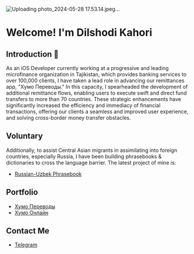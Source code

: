 ![Uploading photo_2024-05-28 17.53.14.jpeg…]()

# Welcome! I'm Dilshodi Kahori
## Introduction 🙂
As an iOS Developer currently working at a progressive and leading microfinance organization in Tajikistan, which provides banking services to over 100,000 clients, I have taken a lead role in advancing our remittances app, "Хумо Переводы." In this capacity, I spearheaded the development of additional remittance flows, enabling users to execute swift and direct fund transfers to more than 70 countries. These strategic enhancements have significantly increased the efficiency and immediacy of financial transactions, offering our clients a seamless and improved user experience, and solving cross-border money transfer obstacles.  

## Voluntary 
Additionally, to assist Central Asian migrants in assimilating into foreign countries, especially Russia, I have been building phrasebooks & dictionaries to cross the language barrier. The latest project of mine is: 
* [Russian-Uzbek Phrasebook](https://apps.apple.com/tj/app/ru-uz/id6474094730) <br />

## Portfolio
* [Хумо Переводы](https://apps.apple.com/us/app/%D0%BF%D0%B5%D1%80%D0%B5%D0%B2%D0%BE%D0%B4%D1%8B-%D0%B2-%D1%82%D0%B0%D0%B4%D0%B6%D0%B8%D0%BA%D0%B8%D1%81%D1%82%D0%B0%D0%BD/id1497473277) <br />
* [Хумо Онлайн](https://apps.apple.com/us/app/humo-online/id1242252363) <br />

## Contact Me 
* [Telegram](https://t.me/dkahhori)

